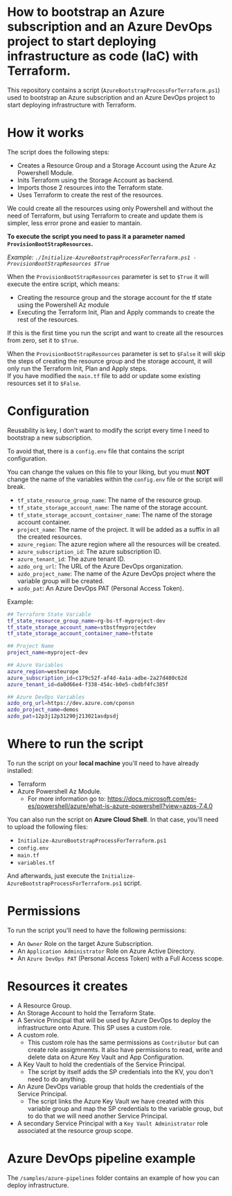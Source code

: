 # How to bootstrap an Azure subscription and an Azure DevOps project to start deploying infrastructure as code (IaC) with Terraform.

This repository contains a script (``AzureBootstrapProcessForTerraform.ps1``) used to bootstrap an Azure subscription and an Azure DevOps project to start deploying infrastructure with Terraform.

# How it works

The script does the following steps:

- Creates a Resource Group and a Storage Account using the Azure Az Powershell Module.
- Inits Terraform using the Storage Account as backend.
- Imports those 2 resources into the Terraform state.
- Uses Terraform to create the rest of the resources.

We could create all the resources using only Powershell and without the need of Terraform, but using Terraform to create and update them is simpler, less error prone and easier to mantain.

**To execute the script you need to pass it a parameter named ``ProvisionBootStrapResources``.** 

_Example: ``./Initialize-AzureBootstrapProcessForTerraform.ps1 -ProvisionBootStrapResources $True``_

When the ``ProvisionBootStrapResources`` parameter is set to ``$True`` it will execute the entire script, which means:
- Creating the resource group and the storage account for the tf state using the Powershell Az module
- Executing the Terraform Init, Plan and Apply commands to create the rest of the resources.      

If this is the first time you run the script and want to create all the resources from zero, set it to ``$True``.

When the ``ProvisionBootStrapResources`` parameter is set to ``$False`` it will skip the steps of creating the resource group and the storage account, it will only run the Terraform Init, Plan and Apply steps.   
If you have modified the ``main.tf`` file to add or update some existing resources set it to ``$False``.


# Configuration

Reusability is key, I don't want to modify the script every time I need to bootstrap a new subscription.

To avoid that, there is a ``config.env`` file that contains the script configuration.

You can change the values on this file to your liking, but you must **NOT** change the name of the variables within the ``config.env`` file or the script will break.


- ``tf_state_resource_group_name``: The name of the resource group.
- ``tf_state_storage_account_name``: The name of the storage account.
- ``tf_state_storage_account_container_name``: The name of the storage account container.
- ``project_name``: The name of the project. It will be added as a suffix in all the created resources.
- ``azure_region``: The azure region where all the resources will be created.
- ``azure_subscription_id``: The azure subscription ID.
- ``azure_tenant_id``: The azure tenant ID.
- ``azdo_org_url``: The URL of the Azure DevOps organization.
- ``azdo_project_name``: The name of the Azure DevOps project where the variable group will be created.
- ``azdo_pat``: An Azure DevOps PAT (Personal Access Token).


Example:
```bash
## Terraform State Variable
tf_state_resource_group_name=rg-bs-tf-myproject-dev
tf_state_storage_account_name=stbstfmyprojectdev
tf_state_storage_account_container_name=tfstate

## Project Name
project_name=myproject-dev

## Azure Variables
azure_region=westeurope
azure_subscription_id=c179c52f-af4d-4a1a-adbe-2a27d480c62d
azure_tenant_id=da0d66e4-f338-454c-b0e5-cbdbf4fc385f

## Azure DevOps Variables
azdo_org_url=https://dev.azure.com/cponsn
azdo_project_name=demos
azdo_pat=12p3j12p31290j213021asdpsdj
```

# Where to run the script

To run the script on your **local machine** you'll need to have already installed:
-  Terraform 
-  Azure Powershell Az Module. 
   -  For more information go to: https://docs.microsoft.com/es-es/powershell/azure/what-is-azure-powershell?view=azps-7.4.0


You can also run the script on **Azure Cloud Shell**. In that case, you'll need to upload the following files:

- ``Initialize-AzureBootstrapProcessForTerraform.ps1``
- ``config.env``
- ``main.tf``
- ``variables.tf``

And afterwards, just execute the ``Initialize-AzureBootstrapProcessForTerraform.ps1`` script.

# Permissions

To run the script you'll need to have the following permissions:

- An ``Owner`` Role on the target Azure Subscription.
- An ``Application Administrator`` Role on Azure Active Directory.
- An ``Azure DevOps PAT`` (Personal Access Token) with a Full Access scope.


# Resources it creates
- A Resource Group.
- An Storage Account to hold the Terraform State.
- A Service Principal that will be used by Azure DevOps to deploy the infrastructure onto Azure. This SP uses a custom role.
- A custom role. 
  - This custom role has the same permissions as ``Contributor`` but can create role assigmnemts. It also have permissions to read, write and delete data on Azure Key Vault and App Configuration.
- A Key Vault to hold the credentials of the Service Principal.
  - The script by itself adds the SP credentials into the KV, you don't need to do anything.
- An Azure DevOps variable group that holds the credentials of the Service Principal.
  - The script links the Azure Key Vault we have created with this variable group and map the SP credentials to the variable group, but to do that we will need another Service Principal.
- A secondary Service Principal with a ``Key Vault Administrator`` role associated at the resource group scope.


# Azure DevOps pipeline example

The ``/samples/azure-pipelines`` folder contains an example of how you can deploy infrastructure.
